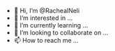 - 👋 Hi, I’m @RachealNeli
- 👀 I’m interested in ...
- 🌱 I’m currently learning ...
- 💞️ I’m looking to collaborate on ...
- 📫 How to reach me ...

<!---
RachealNeli/RachealNeli is a ✨ special ✨ repository because its `README.md` (this file) appears on your GitHub profile.
You can click the Preview link to take a look at your changes.
--->
